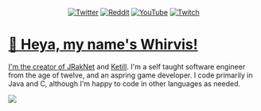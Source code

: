 <p align="center">
  <a href="https://twitter.com/whirvis/"><img src="https://img.shields.io/twitter/follow/whirvis?style=flat&logo=twitter&color=%2300acee&label=%40whirvis" alt="Twitter"></a>
  <a href="https://reddit.com/u/whirvis/"><img src="https://img.shields.io/reddit/user-karma/combined/whirvis?style=flat&logo=reddit&color=%23FF5700&label=u%2Fwhirvis" alt="Reddit"></a>
  <a href="https://youtube.com/c/whirvis/"><img src="https://img.shields.io/youtube/channel/subscribers/UC9wxFSON2eQRSxE2OUznP8w?style=flat&logo=youtube&logoColor=red&label=Whirvis" alt="YouTube"></a>
  <a href="https://www.twitch.tv/whirvis/"><img src="https://img.shields.io/twitch/status/whirvis?style=flat&logo=twitch&color=%23815fc0&label=Whirvis" alt="Twitch">
</p>

# 📣 Heya, my name's Whirvis!

I'm the creator of [JRakNet](https://github.com/whirvis/jraknet) and [Ketill](https://github.com/whirvis/ketill).
I'm a self taught software engineer from the age of twelve, and an aspring game developer. I code primarily in Java
and C, although I'm happy to code in other languages as needed.

<a href="https://github.com/whirvis">
  <img src="https://github-readme-stats.vercel.app/api/?username=whirvis&theme=github_dark&show_icons=true" />
</a>

<!-- This isn't necessary at the moment, so just leave these commented out for now.
# 📌 Pinned Repositories

<a href="https://github.com/whirvis/jraknet">
  <img src="https://github-readme-stats.vercel.app/api/pin/?username=whirvis&repo=jraknet&theme=github_dark&show_icons=true" />
</a>
<a href="https://github.com/whirvis/ketill">
  <img src="https://github-readme-stats.vercel.app/api/pin/?username=whirvis&repo=ketill&theme=github_dark&show_icons=true" />
</a>
<br>
<a href="https://github.com/whirvis/ardenus-engine">
  <img src="https://github-readme-stats.vercel.app/api/pin/?username=whirvis&repo=ardenus-engine&theme=github_dark&show_icons=true" />
</a>
<a href="https://github.com/whirvis/ennel">
  <img src="https://github-readme-stats.vercel.app/api/pin/?username=whirvis&repo=ennel&theme=github_dark&show_icons=true" />
</a>
-->
